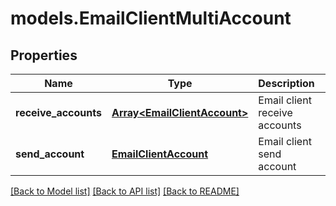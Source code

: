 # models.EmailClientMultiAccount
## Properties
Name | Type | Description | Notes
------------ | ------------- | ------------- | -------------
**receive_accounts** | [**Array&lt;EmailClientAccount&gt;**](EmailClientAccount.md) | Email client receive accounts              | 
**send_account** | [**EmailClientAccount**](EmailClientAccount.md) | Email client send account              | [optional] 



[[Back to Model list]](README.md#documentation-for-models) [[Back to API list]](README.md#documentation-for-api-endpoints) [[Back to README]](README.md)


